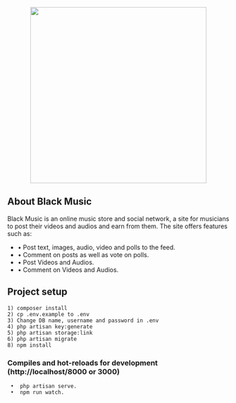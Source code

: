 <p align="center">
	<a href="https://music.black.co.ke" target="_blank">
		<img src="https://music.black.co.ke/storage/img/musical-note.png" width="400">
	</a>
</p>


## About Black Music

Black Music is an online music store and social network, a site for musicians to post their videos and audios and earn from them. The site offers features such as:

- •	Post text, images, audio, video and polls to the feed.
- •	Comment on posts as well as vote on polls.
- •	Post Videos and Audios. 
- •	Comment on Videos and Audios. 

## Project setup
```
1) composer install
2) cp .env.example to .env
3) Change DB name, username and password in .env
4) php artisan key:generate
5) php artisan storage:link
6) php artisan migrate
8) npm install
```

### Compiles and hot-reloads for development (http://localhost/8000 or 3000)
```
 •	php artisan serve. 
 •	npm run watch. 
```